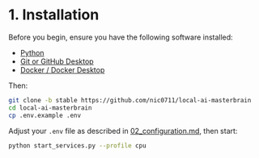 # 1. Installation

Before you begin, ensure you have the following software installed:

- [Python](https://www.python.org/downloads/)
- [Git or GitHub Desktop](https://desktop.github.com/)
- [Docker / Docker Desktop](https://www.docker.com/products/docker-desktop)

Then:

```bash
git clone -b stable https://github.com/nic0711/local-ai-masterbrain
cd local-ai-masterbrain
cp .env.example .env
```

Adjust your `.env` file as described in [02_configuration.md](02_configuration.md), then start:

```bash
python start_services.py --profile cpu
```

